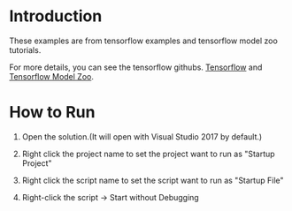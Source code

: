 # Introduction

These examples are from tensorflow examples and tensorflow model zoo tutorials.

For more details, you can see the tensorflow githubs. [Tensorflow](https://github.com/tensorflow/tensorflow) and [Tensorflow Model Zoo](https://github.com/tensorflow/models).


# How to Run

1. Open the solution.(It will open with Visual Studio 2017 by default.)

2. Right click the project name to set the project want to run as "Startup Project"

3. Right click the script name to set the script want to run as "Startup File"

4. Right-click the script -> Start without Debugging